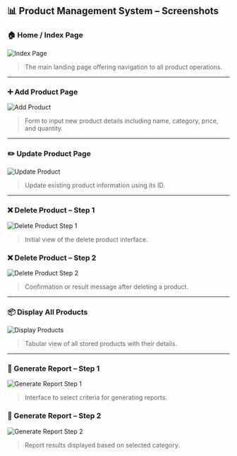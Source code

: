 ## 📊 Product Management System – Screenshots

### 🏠 Home / Index Page
![Index Page](https://raw.githubusercontent.com/LearnerSrush/Product-Management-System/master/WebProductApp/indexpage1.png)  
> The main landing page offering navigation to all product operations.

---

### ➕ Add Product Page
![Add Product](https://raw.githubusercontent.com/LearnerSrush/Product-Management-System/master/WebProductApp/AddProduct2.png)  
> Form to input new product details including name, category, price, and quantity.

---

### ✏️ Update Product Page
![Update Product](https://raw.githubusercontent.com/LearnerSrush/Product-Management-System/master/WebProductApp/UpdateProduct3.png)  
> Update existing product information using its ID.

---

### ❌ Delete Product – Step 1
![Delete Product Step 1](https://raw.githubusercontent.com/LearnerSrush/Product-Management-System/master/WebProductApp/DeleteProduct41.png)  
> Initial view of the delete product interface.

### ❌ Delete Product – Step 2
![Delete Product Step 2](https://raw.githubusercontent.com/LearnerSrush/Product-Management-System/master/WebProductApp/Deleteproduct42.png)  
> Confirmation or result message after deleting a product.

---

### 📦 Display All Products
![Display Products](https://raw.githubusercontent.com/LearnerSrush/Product-Management-System/master/WebProductApp/Displayproduct5.png)  
> Tabular view of all stored products with their details.

---

### 📄 Generate Report – Step 1
![Generate Report Step 1](https://raw.githubusercontent.com/LearnerSrush/Product-Management-System/master/WebProductApp/GenerateReport51.png)  
> Interface to select criteria for generating reports.

### 📄 Generate Report – Step 2
![Generate Report Step 2](https://raw.githubusercontent.com/LearnerSrush/Product-Management-System/master/WebProductApp/GenerateReport52.png)  
> Report results displayed based on selected category.

